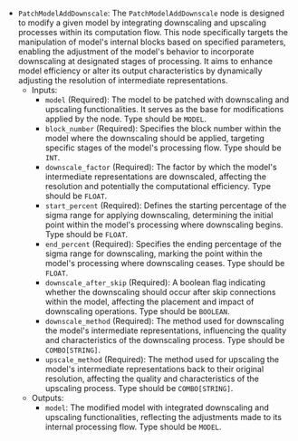 - `PatchModelAddDownscale`: The `PatchModelAddDownscale` node is designed to modify a given model by integrating downscaling and upscaling processes within its computation flow. This node specifically targets the manipulation of model's internal blocks based on specified parameters, enabling the adjustment of the model's behavior to incorporate downscaling at designated stages of processing. It aims to enhance model efficiency or alter its output characteristics by dynamically adjusting the resolution of intermediate representations.
    - Inputs:
        - `model` (Required): The model to be patched with downscaling and upscaling functionalities. It serves as the base for modifications applied by the node. Type should be `MODEL`.
        - `block_number` (Required): Specifies the block number within the model where the downscaling should be applied, targeting specific stages of the model's processing flow. Type should be `INT`.
        - `downscale_factor` (Required): The factor by which the model's intermediate representations are downscaled, affecting the resolution and potentially the computational efficiency. Type should be `FLOAT`.
        - `start_percent` (Required): Defines the starting percentage of the sigma range for applying downscaling, determining the initial point within the model's processing where downscaling begins. Type should be `FLOAT`.
        - `end_percent` (Required): Specifies the ending percentage of the sigma range for downscaling, marking the point within the model's processing where downscaling ceases. Type should be `FLOAT`.
        - `downscale_after_skip` (Required): A boolean flag indicating whether the downscaling should occur after skip connections within the model, affecting the placement and impact of downscaling operations. Type should be `BOOLEAN`.
        - `downscale_method` (Required): The method used for downscaling the model's intermediate representations, influencing the quality and characteristics of the downscaling process. Type should be `COMBO[STRING]`.
        - `upscale_method` (Required): The method used for upscaling the model's intermediate representations back to their original resolution, affecting the quality and characteristics of the upscaling process. Type should be `COMBO[STRING]`.
    - Outputs:
        - `model`: The modified model with integrated downscaling and upscaling functionalities, reflecting the adjustments made to its internal processing flow. Type should be `MODEL`.
